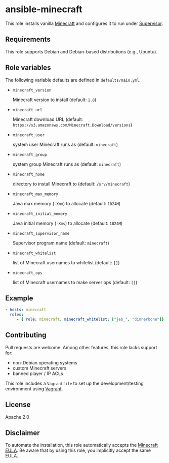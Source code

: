 # ansible-minecraft

This role installs vanilla [Minecraft](https://minecraft.net/) and configures it to run under [Supervisor](http://supervisord.org/).

## Requirements

This role supports Debian and Debian-based distributions (e.g., Ubuntu).

## Role variables

The following variable defaults are defined in `defaults/main.yml`.

* `minecraft_version`

    Minecraft version to install (default: `1.8`)
* `minecraft_url`

    Minecraft download URL (default: `https://s3.amazonaws.com/Minecraft.Download/versions`)
* `minecraft_user`

    system user Minecraft runs as (default: `minecraft`)
* `minecraft_group`

    system group Minecraft runs as (default: `minecraft`)

* `minecraft_home`

    directory to install Minecraft to (default: `/srv/minecraft`)

* `minecraft_max_memory`

    Java max memory (`-Xmx`) to allocate (default: `1024M`)

* `minecraft_initial_memory`

    Java initial memory (`-Xms`) to allocate (default: `1024M`)

* `minecraft_supervisor_name`

    Supervisor program name (default: `minecraft`)

* `minecraft_whitelist`

    list of Minecraft usernames to whitelist (default: `[]`)

* `minecraft_ops`

    list of Minecraft usernames to make server ops (default: `[]`)

## Example

```yaml
- hosts: minecraft
  roles:
     - { role: minecraft, minecraft_whitelist: ["jeb_", "dinnerbone"]}
```

## Contributing

Pull requests are welcome. Among other features, this role lacks support for:

* non-Debian operating systems
* custom Minecraft servers
* banned player / IP ACLs

This role includes a `Vagrantfile` to set up the development/testing environment using [Vagrant](http://vagrantup.com).

## License

Apache 2.0

## Disclaimer

To automate the installation, this role automatically accepts the [Minecraft EULA](https://account.mojang.com/documents/minecraft_eula). Be aware that by using this role, you implicitly accept the same EULA.
